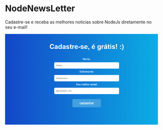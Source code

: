 # NodeNewsLetter
Cadastre-se e receba as melhores noticias sobre NodeJs diretamente no seu e-mail!

<img src="./git/first.gif">

